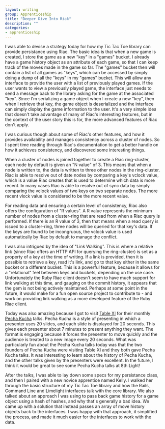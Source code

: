 ```yaml
---
layout: writing
group: Apprenticeship
title: "Deeper Dive Into Riak"
description: ""
categories:
- apprenticeship
---
```


I was able to devise a strategy today for how my Tic Tac Toe library can provide persistance using Riac. The basic idea is that when a new game is created, I store the game as a new "key" in a "games" bucket. I already have a game history object as an attribute of each game, so that I can keep track of the moves made in the game so far. The "games" bucket then will contain a list of all games as "keys", which can be accessed by simply doing a dump of all the "keys" in my "games" bucket. This will allow any interface to provide the user with a list of previously played games. If the user wants to view a previously played game, the interface just needs to send a message back to the library asking for the game at the associated "key". Since I'm serializing a game object when I create a new "key", then when I retrieve that key, the game object is deserialized and the interface can simply display the game information to the user. It's a very simple idea that doesn't take advantage of many of Riac's interesting features, but in the context of the user story this is for, the more advanced features of Riac don't apply.

I was curious though about some of Riac's other features, and how it provides availability and manages consistency across a cluster of nodes. So I spent time reading through Riac's documentation to get a better handle on how it achieves consistency, and discovered some interesting things.

When a cluster of nodes is joined together to create a Riac ring-cluster, each node by default is given an "N value" of 3. This means that when a node is written to, the data is written to three other nodes in the ring-cluster. Riac is able to resolve out of date nodes by comparing a key's vclock value, which is a value Riac creates that is used to determine which data is more recent. In many cases Riac is able to resolve out of sync data by simply comparing the vclock values of two keys on two separate nodes. The more recent vlock value is considered to be the more recent value.

For reading data and ensuring a certain level of consistency, Riac also offers the configuration of "R values". A R value represents the minimum number of nodes from a cluster-ring that are read from when a Riac query is performed. If there is an R value of 3, then that means when a read query is issued to a cluster-ring, three nodes will be queried for that key's data. If the keys are found to be incongruous, the vclock value is used automatically by Riac by default to manage the conflict.

I was also intrigued by the idea of "Link Walking". This is where a relative link (since Riac offers an HTTP API for querying the ring-cluster) is set as a property of a key at the time of writing. If a link is provided, then it is possible to retrieve a key, read it's link, and go to that key either in the same bucket or a different bucket. This is a powerful feature, because it allows for a "relational" feel between keys and buckets, depending on the use case. Unfortunately the Ruby Riac client doesn't seem to have much support for link walking at this time, and gauging on the commit history, it appears that the gem is not being actively maintained. Perhaps at some point in the future, it would make for a fun open source project to contribute to - and work on providing link walking as a more developed feature of the Ruby Riac client.

Today was also amazing because I got to visit [Table XI](http://www.tablexi.com/) for their monthly [Pecha Kucha](http://www.pechakucha.org/) talks. Pecha Kucha is a style of presenting in which a presenter uses 20 slides, and each slide is displayed for 20 seconds. This gives each presenter about 7 minutes to present anything they want. The format is engaging because it forces the presenter to move quickly and the audience is treated to a new image every 20 seconds. What was particularly fun about the Pecha Kucha talks today was that the two founders of Pecha Kucha were visiting Table XI and they both gave Pecha Kucha talks. It was interesting to learn about the history of Pecha Kucha, and the other talks given by the presenters were excellent. In the future, I think it would be great to see some Pecha Kucha talks at 8th Light!

After the talks, I was able to lay down some specs for my persistance class, and then I paired with a new novice apprentice named Kelly. I walked her through the basic structure of my Tic Tac Toe library and how the Rails, Command Line and Limelight interfaces talk with the core library. We also talked about an approach I was using to pass back game history for a game object using a hash of hashes, and why that's generally a bad idea. We came up with a solution that instead passes an array of move history objects back to the interfaces. I was happy with that approach, it simplified the process, and made it much easier for the interfaces to work with the data.
